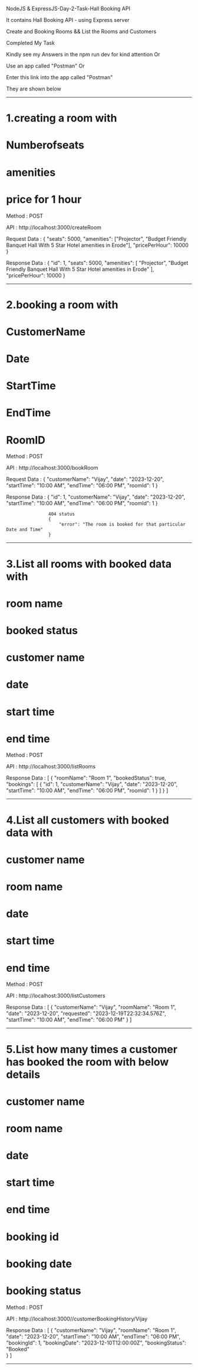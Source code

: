 NodeJS & ExpressJS-Day-2-Task-Hall Booking API

 It contains Hall Booking API - using Express server 

Create and Booking Rooms && List the Rooms and Customers

 Completed My Task 


Kindly see my Answers in the npm run dev for kind attention Or

Use an app called "Postman"   Or

Enter this link into the app called "Postman" 

They are shown below 


*************************************************************************************************************************

# 1.creating a room with 
# Numberofseats
# amenities
# price for 1 hour 

Method           :  POST 

API              :  http://localhost:3000/createRoom

Request Data     :
                    {
                        "seats": 5000, 
                        "amenities": ["Projector", "Budget Friendly Banquet Hall With 5 Star Hotel amenities in Erode"],
                        "pricePerHour": 10000 
                    }

Response Data     :
                    {
                        "id": 1,
                        "seats": 5000,
                        "amenities": [
                            "Projector",
                            "Budget Friendly Banquet Hall With 5 Star Hotel amenities in Erode"
                        ],
                        "pricePerHour": 10000
                    }

*************************************************************************************************************************

# 2.booking a room with 
# CustomerName
# Date
# StartTime
# EndTime
# RoomID

Method           :  POST 

API              :  http://localhost:3000/bookRoom

Request Data     :
                    {
                    "customerName": "Vijay", 
                    "date": "2023-12-20", 
                    "startTime": "10:00 AM", 
                    "endTime": "06:00 PM", 
                    "roomId": 1 
                    }

Response Data     :
                    {
                        "id": 1,
                        "customerName": "Vijay",
                        "date": "2023-12-20",
                        "startTime": "10:00 AM",
                        "endTime": "06:00 PM",
                        "roomId": 1
                    }


                    404 status
                    {
                        "error": "The room is booked for that particular Date and Time"
                    }

*************************************************************************************************************************

# 3.List all rooms with booked data with
# room name
# booked status 
# customer name 
# date
# start time 
# end time


Method           :  POST 

API              :  http://localhost:3000/listRooms

Response Data    :
                    [
                        {
                            "roomName": "Room 1",
                            "bookedStatus": true,
                            "bookings": [
                                {
                                    "id": 1,
                                    "customerName": "Vijay",
                                    "date": "2023-12-20",
                                    "startTime": "10:00 AM",
                                    "endTime": "06:00 PM",
                                    "roomId": 1
                                }
                            ]
                        }
                    ]

*************************************************************************************************************************

# 4.List all customers with booked data with
# customer name 
# room name 
# date 
# start time 
# end time


Method           :  POST 

API              :  http://localhost:3000/listCustomers

Response Data    :
                    [
                        {
                            "customerName": "Vijay",
                            "roomName": "Room 1",
                            "date": "2023-12-20",
                            "requested": "2023-12-19T22:32:34.576Z",
                            "startTime": "10:00 AM",
                            "endTime": "06:00 PM"
                        }
                    ]

*************************************************************************************************************************

# 5.List how many times a customer has booked the room with below details
# customer name 
# room name 
# date 
# start time 
# end time
# booking id
# booking date
# booking status

Method           :  POST 

API              :  http://localhost:3000//customerBookingHistory/Vijay

Response Data    :
                    [
                        {
                            "customerName": "Vijay",
                            "roomName": "Room 1",
                            "date": "2023-12-20",
                            "startTime": "10:00 AM",
                            "endTime": "06:00 PM",
                            "bookingId": 1,
                            "bookingDate": "2023-12-10T12:00:00Z",
                            "bookingStatus": "Booked"                          
                        }
                    ]

*************************************************************************************************************************

